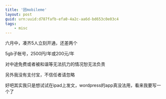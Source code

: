 ```yaml
---
title: '团mobileme'
layout: post
guid: urn:uuid:d787fafb-efa0-4a2c-aa6d-bd653c0e03c4
tags:
    - misc
---
```


六月中，凑齐5人立刻开通，还差两个

5gb子帐号，2500円/年或200元/年

对中途免费或者被和谐等无法抗力的情况恕无法负责

另外我没有支付宝，不信任者请忽略

好吧其实我只是想试试在ipad上发文，wordpress的app真没法用，看来我要写一个了

